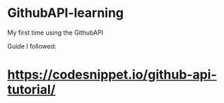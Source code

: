 # GithubAPI-learning
My first time using the GithubAPI

Guide I followed:
# https://codesnippet.io/github-api-tutorial/
